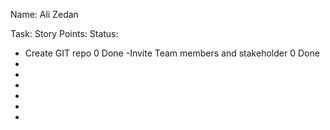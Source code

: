 Name: Ali Zedan 

Task:                              Story Points:     Status: 

- Create GIT repo                       0               Done
-Invite Team members and stakeholder    0                Done
-
-
-
-
-
-

